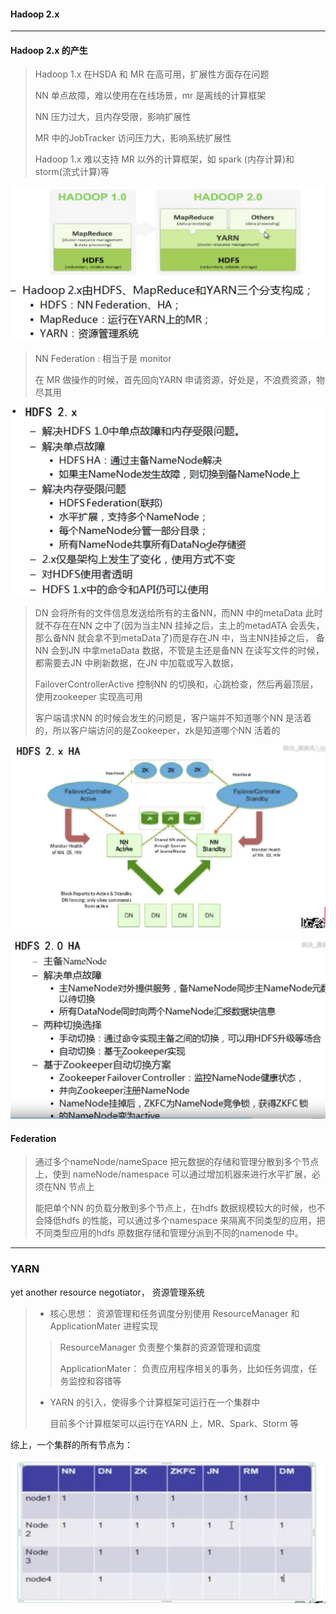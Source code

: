 #### Hadoop 2.x

---

#### Hadoop 2.x 的产生

> Hadoop 1.x 在HSDA 和 MR 在高可用，扩展性方面存在问题
>
> NN 单点故障，难以使用在在线场景，mr 是离线的计算框架
>
> NN 压力过大，且内存受限，影响扩展性
>
> MR 中的JobTracker 访问压力大，影响系统扩展性
>
> Hadoop 1.x 难以支持 MR 以外的计算框架，如 spark (内存计算)和 storm(流式计算)等

![hdfs_picture](hadoop_1_x_vs_2.x.png)

> NN Federation : 相当于是 monitor
>
> 在 MR 做操作的时候，首先回向YARN 申请资源，好处是，不浪费资源，物尽其用

![hdfs_picture](hadoop_2_x.png)



> DN 会将所有的文件信息发送给所有的主备NN，而NN 中的metaData 此时就不存在在NN 之中了(因为当主NN 挂掉之后，主上的metadATA 会丢失，那么备NN 就会拿不到metaData了)而是存在JN 中，当主NN挂掉之后， 备NN 会到JN 中拿metaData 数据，不管是主还是备NN 在读写文件的时候，都需要去JN 中刷新数据，在JN 中加载或写入数据，
>
> FailoverControllerActive 控制NN 的切换和，心跳检查，然后再最顶层，使用zookeeper 实现高可用
>
> 客户端请求NN 的时候会发生的问题是，客户端并不知道哪个NN 是活着的，所以客户端访问的是Zookeeper，zk是知道哪个NN 活着的

![hdfs_picture](hadoop_2_x_framework.png)



![hdfs_picture](hadoop_2_framework_2.png)

#### Federation

>通过多个nameNode/nameSpace 把元数据的存储和管理分散到多个节点上，使到 nameNode/namespace 可以通过增加机器来进行水平扩展，必须在NN 节点上
>
>能把单个NN 的负载分散到多个节点上，在hdfs 数据规模较大的时候，也不会降低hdfs 的性能，可以通过多个namespace 来隔离不同类型的应用，把不同类型应用的hdfs 原数据存储和管理分派到不同的namenode 中。

---

### YARN

yet another resource negotiator， 资源管理系统

> * 核心思想： 资源管理和任务调度分别使用 ResourceManager 和 ApplicationMater 进程实现
>
> > ResourceManager 负责整个集群的资源管理和调度
> >
> > ApplicationMater： 负责应用程序相关的事务，比如任务调度，任务监控和容错等
>
> * YARN 的引入，使得多个计算框架可运行在一个集群中
>
>   目前多个计算框架可以运行在YARN 上，MR、Spark、Storm 等

综上，一个集群的所有节点为：

![hdfs_picture](hadoop_all_nodes.png)







